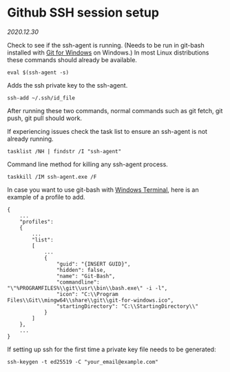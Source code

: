# Github SSH session setup

*2020.12.30*

Check to see if the ssh-agent is running. (Needs to be run in git-bash installed with [Git for Windows](https://gitforwindows.org/) on Windows.) In most Linux distributions these commands should already be available.

```
eval $(ssh-agent -s)
```

Adds the ssh private key to the ssh-agent.

```
ssh-add ~/.ssh/id_file
```

After running these two commands, normal commands such as git fetch, git push, git pull should work.

If experiencing issues check the task list to ensure an ssh-agent is not already running.

```
tasklist /NH | findstr /I "ssh-agent"
```

Command line method for killing any ssh-agent process.

```
taskkill /IM ssh-agent.exe /F
```

In case you want to use git-bash with [Windows Terminal](https://github.com/Microsoft/Terminal), here is an example of a profile to add.

```
{
	...
    "profiles":
    {
		... 
	    "list":
        [
			...
			{
				"guid": "{INSERT GUID}",
				"hidden": false,
				"name": "Git-Bash",
				"commandline": "\"%PROGRAMFILES%\\git\\usr\\bin\\bash.exe\" -i -l",
				"icon": "C:\\Program Files\\Git\\mingw64\\share\\git\\git-for-windows.ico",
				"startingDirectory": "C:\\StartingDirectory\\"
			}
        ]
    },
	...
}
```

If setting up ssh for the first time a private key file needs to be generated:

```
ssh-keygen -t ed25519 -C "your_email@example.com"
```

